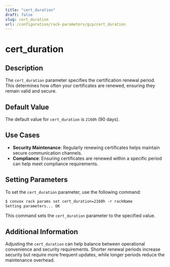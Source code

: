```yaml
---
title: "cert_duration"
draft: false
slug: cert_duration
url: /configuration/rack-parameters/gcp/cert_duration
---
```


# cert_duration

## Description
The `cert_duration` parameter specifies the certification renewal period. This determines how often your certificates are renewed, ensuring they remain valid and secure.

## Default Value
The default value for `cert_duration` is `2160h` (90 days).

## Use Cases
- **Security Maintenance**: Regularly renewing certificates helps maintain secure communication channels.
- **Compliance**: Ensuring certificates are renewed within a specific period can help meet compliance requirements.

## Setting Parameters
To set the `cert_duration` parameter, use the following command:
```html
$ convox rack params set cert_duration=2160h -r rackName
Setting parameters... OK
```
This command sets the `cert_duration` parameter to the specified value.

## Additional Information
Adjusting the `cert_duration` can help balance between operational convenience and security requirements. Shorter renewal periods increase security but require more frequent updates, while longer periods reduce the maintenance overhead.
